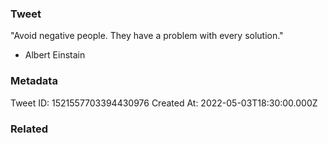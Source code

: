 ### Tweet
"Avoid negative people. They have a problem with every solution."

- Albert Einstain

### Metadata
Tweet ID: 1521557703394430976
Created At: 2022-05-03T18:30:00.000Z

### Related

